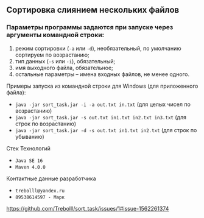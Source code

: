 ## Сортировка слиянием нескольких файлов

### Параметры программы задаются при запуске через аргументы командной строки:

1. режим сортировки (`-a` или `-d`), необязательный, по умолчанию сортируем по возрастанию;
2. тип данных (`-s` или `-i`), обязательный;
3. имя выходного файла, обязательное;
4. остальные параметры – имена входных файлов, не менее одного.

Примеры запуска из командной строки для Windows (для приложенного файла):

* `java -jar sort_task.jar -i -a out.txt in.txt` (для целых чисел по возрастанию)
* `java -jar sort_task.jar -s out.txt in1.txt in2.txt in3.txt` (для строк по возрастанию)
* `java -jar sort_task.jar -d -s out.txt in1.txt in2.txt` (для строк по убыванию)

Стек Технологий

* `Java SE 16`
* `Maven 4.0.0`

Контактные данные разработчика

* `trebolll@yandex.ru`
* `89538614597 - Марк`

https://github.com/Trebolll/sort_task/issues/1#issue-1562261374

